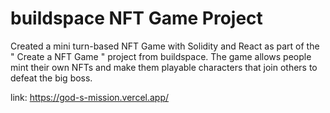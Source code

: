 # buildspace NFT Game Project

Created a mini turn-based NFT Game with Solidity and React as part of the " Create a NFT Game " project from
buildspace. The game allows people mint their own NFTs and make them playable characters that join others to
defeat the big boss.

link: https://god-s-mission.vercel.app/
